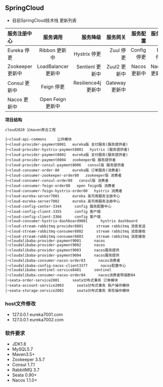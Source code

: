 ## SpringCloud

* 目前SpringCloud技术栈 更新列表

|服务注册中心|服务调用|服务降级|服务网关|服务配置|服务总线|
|:-|:-:|-:|-:|-:|-:|
|Eureka 停更|Ribbon 更新中|Hystrix 停更|Zuul 停更|Config 停更|Bus 停更|
|Zookeeper 更新中|LoadBalancer 更新中|Sentienl 更新中|Zuul2 更新中|Nacos 更新中|Nacos 更新中|
|Consul 更新中|Feign 停更|Resilience4j 更新中|Gateway 更新中|||
|Nacos 更新中|Open Feign 更新中||||

**项目结构** 

```
cloud2020 父maven聚合工程 

├─cloud-api-commons     公共模块
├─cloud-provider-payment8001   eureka版 支付服务(服务提供者)
├─cloud-provider-hystrix-payment8001   hystrix (服务提供者)
├─cloud-provider-payment8002   eureka版 支付服务(服务提供者)
├─cloud-provider-payment8004   zookeeper版 服务提供者
├─cloud-provider-consul-payment8006   consul版 服务提供者
├─cloud-consumer-order-80      eureka版 订单服务(消费者)
├─cloud-consumer-zookeeper-order80   zookeeper版 消费者
├─cloud-consumer-consul-order80   consul版 消费者
├─cloud-consumer-feign-order80   open feign版 消费者
├─cloud-consumer-feign-hystrix-order80   hystrix 消费者
├─cloud-eureka-server7001      eureka 高可用服务注册中心
│─cloud-eureka-server7002      eureka 高可用服务注册中心
│─cloud-config-center-3344      config 服务配置中心
│─cloud-config-client-3355      config 客户端
│─cloud-config-client-3366      config 客户端
│─cloud-consumer-hystrix-dashboard9001      hystrix dashboard
│─cloud-stream-rabbitmq-provider8801      stream rabbitmq 消息发送
│─cloud-stream-rabbitmq-consumer8802      stream rabbitmq 消息接收
│─cloud-stream-rabbitmq-consumer8803      stream rabbitmq 消息接收
│─cloudalibaba-provider-payment9001      nacos
│─cloudalibaba-provider-payment9002      nacos
│─cloudalibaba-provider-payment9003      nacos服务提供
│─cloudalibaba-provider-payment9004      nacos服务提供
│─cloudalibaba-consumer-nacos-order83      nacos消费者
│─cloudalibaba-config-nacos-client3377      nacos配置中心
│─cloudalibaba-sentinel-service8401      sentinel
│─cloudalibaba-consumer-nacos-order84      nacos消费者带熔断84
│─seata-order-service2001      seata分布式事务 订单模块
│─seata-account-service2003      seata分布式事务 账户操作模块
│─seata-storage-service2002      seata分布式事务 库存操作模块

```


### host文件修改

- 127.0.0.1   eureka7001.com
- 127.0.0.1   eureka7002.com

### 软件要求
- JDK1.8
- MySQL5.7
- Maven3.5+
- Zookeeper 3.5.7
- Consul 1.7.1
- RabbitMQ 3.7
- Seata 0.90+
- Nacos 1.1.0+
